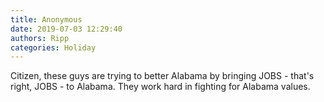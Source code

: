 ```yaml
---
title: Anonymous
date: 2019-07-03 12:29:40
authors: Ripp
categories: Holiday
---
```


 Citizen, these guys are trying to better Alabama by bringing JOBS - that's right, JOBS - to Alabama.  They work hard in fighting for Alabama values.